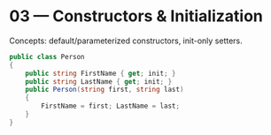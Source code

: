 # 03 — Constructors & Initialization

Concepts: default/parameterized constructors, init-only setters.

```csharp
public class Person
{
    public string FirstName { get; init; }
    public string LastName { get; init; }
    public Person(string first, string last)
    {
        FirstName = first; LastName = last;
    }
}
```
